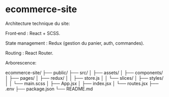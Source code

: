 # ecommerce-site

Architecture technique du site:

Front‑end : React + SCSS.

State management : Redux (gestion du panier, auth, commandes).

Routing : React Router.

Arborescence:

ecommerce-site/
├── public/
├── src/
│   ├── assets/
│   ├── components/
│   ├── pages/
│   ├── redux/
│   │   ├── store.js
│   │   └── slices/
│   ├── styles/
│   │   └── main.scss
│   ├── App.jsx
│   ├── index.jsx
│   └── routes.jsx
├── .env
├── package.json
└── README.md
